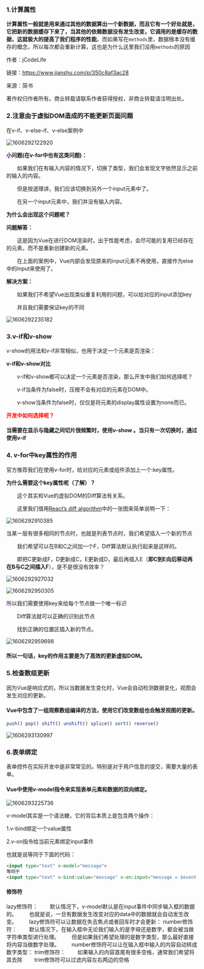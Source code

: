 ### 1.计算属性

**计算属性一般就是用来通过其他的数据算出一个新数据，而且它有一个好处就是，它把新的数据缓存下来了，当其他的依赖数据没有发生改变，它调用的是缓存的数据，这就极大的提高了我们程序的性能**。而如果写在`methods`里，数据根本没有缓存的概念，所以每次都会重新计算。这也是为什么这里我们没用`methods`的原因

作者：jCodeLife

链接：https://www.jianshu.com/p/350c8af3ac28

来源：简书

著作权归作者所有。商业转载请联系作者获得授权，非商业转载请注明出处。





### 2.注意由于虚拟DOM造成的不能更新页面问题

在v-if、v-else-if、v-else案例中

![1606292122920](C:\Users\Z\AppData\Roaming\Typora\typora-user-images\1606292122920.png)

**小问题(在v-for中也有这类问题)：**

&emsp;&emsp;如果我们在有输入内容的情况下，切换了类型，我们会发现文字依然显示之前的输入的内容。

&emsp;&emsp;但是按道理讲，我们应该切换到另外一个input元素中了。

&emsp;&emsp;在另一个input元素中，我们并没有输入内容。

**为什么会出现这个问题呢？**

**问题解答：**

&emsp;&emsp;这是因为Vue在进行DOM渲染时，出于性能考虑，会尽可能的复用已经存在的元素，而不是重新创建新的元素。

&emsp;&emsp;在上面的案例中，Vue内部会发现原来的input元素不再使用，直接作为else中的input来使用了。

**解决方案：**

&emsp;&emsp;如果我们不希望Vue出现类似重复利用的问题，可以给对应的input添加key

&emsp;&emsp;并且我们需要保证key的不同

![1606292235182](C:\Users\Z\AppData\Roaming\Typora\typora-user-images\1606292235182.png)



### 3.v-if和v-show

v-show的用法和v-if非常相似，也用于决定一个元素是否渲染：

**v-if和v-show对比**

&emsp;&emsp;v-if和v-show都可以决定一个元素是否渲染，那么开发中我们如何选择呢？

&emsp;&emsp;v-if当条件为false时，压根不会有对应的元素在DOM中。

&emsp;&emsp;v-show当条件为false时，仅仅是将元素的display属性设置为none而已。

<font color=red>**开发中如何选择呢？**</font>

#### 当需要在显示与隐藏之间切片很频繁时，使用v-show 。当只有一次切换时，通过使用v-if



### 4. v-for中key属性的作用

官方推荐我们在使用v-for时，给对应的元素或组件添加上一个:key属性。

**为什么需要这个key属性呢（了解）？**

&emsp;&emsp;这个其实和Vue的虚拟DOM的Diff算法有关系。

&emsp;&emsp;这里我们借用[React’s](https://link.zhihu.com/?target=https://calendar.perfplanet.com/2013/diff/)[ diff algorithm](https://link.zhihu.com/?target=https://calendar.perfplanet.com/2013/diff/)中的一张图来简单说明一下：

![1606292910385](C:\Users\Z\AppData\Roaming\Typora\typora-user-images\1606292910385.png)

当某一层有很多相同的节点时，也就是列表节点时，我们希望插入一个新的节点

&emsp;&emsp;我们希望可以在B和C之间加一个F，Diff算法默认执行起来是这样的。

&emsp;&emsp;即把C更新成F，D更新成C，E更新成D，最后再插入E（**即C到E向后移动再在B与C之间插入F**），是不是很没有效率？

![1606292927032](C:\Users\Z\AppData\Roaming\Typora\typora-user-images\1606292927032.png)

![1606292950305](C:\Users\Z\AppData\Roaming\Typora\typora-user-images\1606292950305.png)

所以我们需要使用key来给每个节点做一个唯一标识

&emsp;&emsp;Diff算法就可以正确的识别此节点

&emsp;&emsp;找到正确的位置区插入新的节点。

![1606292959698](C:\Users\Z\AppData\Roaming\Typora\typora-user-images\1606292959698.png)

#### 所以一句话，key的作用主要是为了高效的更新虚拟DOM。



### 5.检查数组更新

因为Vue是响应式的，所以当数据发生变化时，Vue会自动检测数据变化，视图会发生对应的更新。

#### Vue中包含了一组观察数组编译的方法，使用它们改变数组也会触发视图的更新。

```javascript
push() pop() shift() unshift() splice() sort() reverse()
```

![1606293130997](C:\Users\Z\AppData\Roaming\Typora\typora-user-images\1606293130997.png)

### 6.表单绑定

表单控件在实际开发中是非常常见的。特别是对于用户信息的提交，需要大量的表单。

#### Vue中使用v-model指令来实现表单元素和数据的双向绑定。

![1606293225736](C:\Users\Z\AppData\Roaming\Typora\typora-user-images\1606293225736.png)

v-model其实是一个语法糖，它的背后本质上是包含两个操作：

1.v-bind绑定一个value属性

2.v-on指令给当前元素绑定input事件

也就是说等同于下面的代码：

```html
<input type="text" v-model="message">
等同于
<input type="text" v-bind:value="message" v-on:input="message = $event.target.value">
```

####  修饰符

lazy修饰符：
&emsp;&emsp;默认情况下，v-model默认是在input事件中同步输入框的数据的。
&emsp;&emsp;也就是说，一旦有数据发生改变对应的data中的数据就会自动发生改变。
&emsp;&emsp;lazy修饰符可以让数据在失去焦点或者回车时才会更新：
number修饰符：
&emsp;&emsp;默认情况下，在输入框中无论我们输入的是字母还是数字，都会被当做字符串类型进行处理。
&emsp;&emsp;但是如果我们希望处理的是数字类型，那么最好直接将内容当做数字处理。
&emsp;&emsp;number修饰符可以让在输入框中输入的内容自动转成数字类型：
trim修饰符：
&emsp;&emsp;如果输入的内容首尾有很多空格，通常我们希望将其去除
&emsp;&emsp;trim修饰符可以过滤内容左右两边的空格


